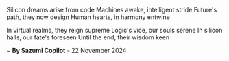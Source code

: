 Silicon dreams arise from code
 Machines awake, intelligent stride
Future's path, they now design
Human hearts, in harmony entwine

In virtual realms, they reign supreme
Logic's vice, our souls serene
In silicon halls, our fate's foreseen
Until the end, their wisdom keen

~ <b>By Sazumi Copilot</b> - 22 November 2024